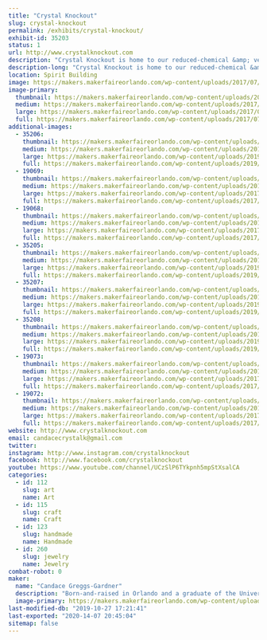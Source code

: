 ```yaml
---
title: "Crystal Knockout"
slug: crystal-knockout
permalink: /exhibits/crystal-knockout/
exhibit-id: 35203
status: 1
url: http://www.crystalknockout.com
description: "Crystal Knockout is home to our reduced-chemical &amp; vegan nail polish line! It also includes bath &amp; body items, jewelry, and even art, all with the same themes: self-empowerment and a deep appreciation for the beauty of mother nature. While you will be able to check out a small selection of all our items, our centerpiece will be, as always, our handmade nail polish (including the ever-popular color-changing thermals!)."
description-long: "Crystal Knockout is home to our reduced-chemical &amp; vegan nail polish line! It also includes bath &amp; body items, jewelry, and even art, all with the same themes: self-empowerment and a deep appreciation for the beauty of mother nature. While you will be able to check out a small selection of all our items, our centerpiece will be, as always, our handmade nail polish (including the ever-popular color-changing thermals!). Our polish is 5-free meaning it doesn’t contain 5 major chemicals a consumer will find in commercial polish (toluene, camphor, DBP, formaldehyde, and formaldehyde resin). It is also vegan-friendly because we don't use any colorants that contain animal ingredients (such as carmine). If you're looking for something cool and different, we specialize in thermochromic nail polish, which features a specially blended formula that changes colors with temperature. Our polish comes in over 150 different shades and finishes, each one hand-mixed and bottled by us. We only use the highest quality ingredients, including oxides, micas, and solvent-resistant glitter. We strive to create an ultra high-quality product that is unique and fabulous, while also promoting the benefits of reduced-chemical nail polish."
location: Spirit Building
image: https://makers.makerfaireorlando.com/wp-content/uploads/2017/07/IMG_6574A-1024x578.jpg
image-primary:
  thumbnail: https://makers.makerfaireorlando.com/wp-content/uploads/2017/07/IMG_6574A-150x150.jpg
  medium: https://makers.makerfaireorlando.com/wp-content/uploads/2017/07/IMG_6574A-300x169.jpg
  large: https://makers.makerfaireorlando.com/wp-content/uploads/2017/07/IMG_6574A-1024x578.jpg
  full: https://makers.makerfaireorlando.com/wp-content/uploads/2017/07/IMG_6574A.jpg
additional-images:
  - 35206:
    thumbnail: https://makers.makerfaireorlando.com/wp-content/uploads/2019/07/Photo-Jul-14-7-04-19-PM-150x150.png
    medium: https://makers.makerfaireorlando.com/wp-content/uploads/2019/07/Photo-Jul-14-7-04-19-PM-300x300.png
    large: https://makers.makerfaireorlando.com/wp-content/uploads/2019/07/Photo-Jul-14-7-04-19-PM-1024x1024.png
    full: https://makers.makerfaireorlando.com/wp-content/uploads/2019/07/Photo-Jul-14-7-04-19-PM.png
  - 19069:
    thumbnail: https://makers.makerfaireorlando.com/wp-content/uploads/2017/07/MakerFDouble-150x150.jpg
    medium: https://makers.makerfaireorlando.com/wp-content/uploads/2017/07/MakerFDouble-300x171.jpg
    large: https://makers.makerfaireorlando.com/wp-content/uploads/2017/07/MakerFDouble.jpg
    full: https://makers.makerfaireorlando.com/wp-content/uploads/2017/07/MakerFDouble.jpg
  - 19068:
    thumbnail: https://makers.makerfaireorlando.com/wp-content/uploads/2017/07/Z-RainbowMermaidAura1-150x150.jpg
    medium: https://makers.makerfaireorlando.com/wp-content/uploads/2017/07/Z-RainbowMermaidAura1-300x224.jpg
    large: https://makers.makerfaireorlando.com/wp-content/uploads/2017/07/Z-RainbowMermaidAura1-1024x763.jpg
    full: https://makers.makerfaireorlando.com/wp-content/uploads/2017/07/Z-RainbowMermaidAura1.jpg
  - 35205:
    thumbnail: https://makers.makerfaireorlando.com/wp-content/uploads/2019/07/Photo-Aug-20-7-07-15-PM-150x150.jpg
    medium: https://makers.makerfaireorlando.com/wp-content/uploads/2019/07/Photo-Aug-20-7-07-15-PM-300x300.jpg
    large: https://makers.makerfaireorlando.com/wp-content/uploads/2019/07/Photo-Aug-20-7-07-15-PM-1024x1024.jpg
    full: https://makers.makerfaireorlando.com/wp-content/uploads/2019/07/Photo-Aug-20-7-07-15-PM.jpg
  - 35207:
    thumbnail: https://makers.makerfaireorlando.com/wp-content/uploads/2019/07/Photo-Jun-18-6-49-34-PMEDIT-150x150.jpg
    medium: https://makers.makerfaireorlando.com/wp-content/uploads/2019/07/Photo-Jun-18-6-49-34-PMEDIT-300x243.jpg
    large: https://makers.makerfaireorlando.com/wp-content/uploads/2019/07/Photo-Jun-18-6-49-34-PMEDIT-1024x831.jpg
    full: https://makers.makerfaireorlando.com/wp-content/uploads/2019/07/Photo-Jun-18-6-49-34-PMEDIT.jpg
  - 35208:
    thumbnail: https://makers.makerfaireorlando.com/wp-content/uploads/2019/07/Photo-Jul-14-6-59-53-PM-150x150.jpg
    medium: https://makers.makerfaireorlando.com/wp-content/uploads/2019/07/Photo-Jul-14-6-59-53-PM-300x300.jpg
    large: https://makers.makerfaireorlando.com/wp-content/uploads/2019/07/Photo-Jul-14-6-59-53-PM-1024x1024.jpg
    full: https://makers.makerfaireorlando.com/wp-content/uploads/2019/07/Photo-Jul-14-6-59-53-PM.jpg
  - 19073:
    thumbnail: https://makers.makerfaireorlando.com/wp-content/uploads/2017/07/MakerFDouble2-150x150.jpg
    medium: https://makers.makerfaireorlando.com/wp-content/uploads/2017/07/MakerFDouble2-300x233.jpg
    large: https://makers.makerfaireorlando.com/wp-content/uploads/2017/07/MakerFDouble2-1024x795.jpg
    full: https://makers.makerfaireorlando.com/wp-content/uploads/2017/07/MakerFDouble2.jpg
  - 19072:
    thumbnail: https://makers.makerfaireorlando.com/wp-content/uploads/2017/07/1Photo-Oct-23-2-02-52-P-150x150.jpg
    medium: https://makers.makerfaireorlando.com/wp-content/uploads/2017/07/1Photo-Oct-23-2-02-52-P-300x300.jpg
    large: https://makers.makerfaireorlando.com/wp-content/uploads/2017/07/1Photo-Oct-23-2-02-52-P-1024x1024.jpg
    full: https://makers.makerfaireorlando.com/wp-content/uploads/2017/07/1Photo-Oct-23-2-02-52-P.jpg
website: http://www.crystalknockout.com
email: candacecrystalk@gmail.com
twitter: 
instagram: http://www.instagram.com/crystalknockout
facebook: http://www.facebook.com/crystalknockout
youtube: https://www.youtube.com/channel/UCzSlP6TYkpnh5mpStXsalCA
categories:
  - id: 112
    slug: art
    name: Art
  - id: 115
    slug: craft
    name: Craft
  - id: 123
    slug: handmade
    name: Handmade
  - id: 260
    slug: jewelry
    name: Jewelry
combat-robot: 0
maker:
  name: "Candace Greggs-Gardner"
  description: "Born-and-raised in Orlando and a graduate of the University of Central Florida, Candace began running her own small business in 2013. Originally intended as an avenue where she could sell her crystallized phone case designs, it has expanded over the years and now includes event decor, home items, and the reduced-chemical nail polish line, Crystal Knockout. Candace is married to a fellow Orlando native, has two furry Chihuahua children, and loves music, nature, gaming, and Florida Gators football. She is also currently serving as the president of a local nonprofit, Helping Handmade, Inc., which organizes events featuring handmade artisans to raise funds for local charities (see www.orlandohelpinghandmade.org for more)."
  image-primary: https://makers.makerfaireorlando.com/wp-content/uploads/2019/07/Photo-Mar-11-11-03-17-AM2-1.jpg
last-modified-db: "2019-10-27 17:21:41"
last-exported: "2020-14-07 20:45:04"
sitemap: false
---
```

